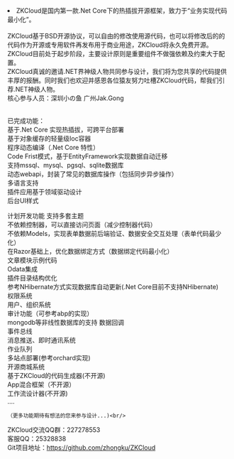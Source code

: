 <li>ZKCloud是国内第一款.Net Core下的热插拔开源框架，致力于“业务实现代码最小化”。</li><br/>
ZKCloud基于BSD开源协议，可以自由的修改使用源代码，也可以将修改后的的代码作为开源或专用软件再发布用于商业用途，ZKCloud将永久免费开源。<br/>
ZKCloud目前处于起步阶段，主要设计原则是重要组件不做强依赖及约束大于配置。<br/>
ZKCloud真诚的邀请.NET界神级人物共同参与设计，我们将为您共享的代码提供丰厚的报酬。同时我们也欢迎并感恩各位猿友努力吐槽ZKCloud代码，帮我们引荐.NET神级人物。<br/>
核心参与人员：深圳小の鱼 广州Jak.Gong
<br/><br/>
	
已完成功能：<br/>
	基于.Net Core 实现热插拔，可跨平台部署<br/>
	基于对象缓存的轻量级Ioc容器<br/>
	程序动态编译（.Net Core 特性）<br/>
	Code Frist模式，基于EntityFramework实现数据自动迁移<br/>
	支持mssql、mysql、pgsql、sqlite数据库<br/>
	动态webapi，封装了常见的数据库操作（包括同步异步操作）<br/>
	多语言支持<br/>
	插件应用基于领域驱动设计<br/>
	后台UI样式<br/>

	

计划开发功能
	支持多套主题<br/>
	不依赖控制器，可以直接访问页面（减少控制器代码）<br/>
	不依赖Models，实现表单数据前后端验证、数据安全交互处理（表单代码最少化）<br/>
	在Razor基础上，优化数据绑定方式（数据绑定代码最小化）<br/>
	文章模块示例代码<br/>
	Odata集成<br/>
	插件目录结构优化<br/>
	参考NHibernate方式实现数据库自动更新(.Net Core目前不支持NHibernate)<br/>
	权限系统<br/>
	用户、组织系统<br/>
	审计功能（可参考abp的实现）<br/>
	mongodb等非线性数据库的支持
	数据回调<br/>
	事件总线<br/>
	消息推送、即时通讯系统<br/>
	作业队列<br/>
	多站点部署(参考orchard实现)<br/>
	开源商城系统<br/>
	基于ZKCloud的代码生成器(不开源)<br/>
	App混合框架（不开源） <br/>
	工作流设计器(不开源)<br/>
	....<br/>

	（更多功能期待有想法的您来参与设计...)<br/>


ZKCloud交流QQ群：227278553<br/>
客服QQ：25328838<br/>
Git项目地址：https://github.com/zhongku/ZKCloud <br/>
